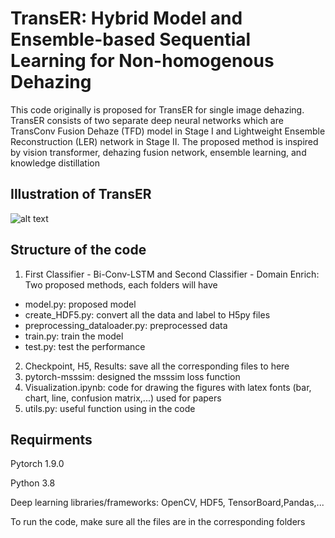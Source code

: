 # TransER: Hybrid Model and Ensemble-based Sequential Learning for Non-homogenous Dehazing #

This code originally is proposed for TransER for single image dehazing. TransER consists of two separate deep neural networks which are TransConv Fusion Dehaze (TFD) model in Stage I and Lightweight Ensemble Reconstruction (LER) network in Stage II. The proposed method is inspired by vision transformer, dehazing fusion network, ensemble learning, and knowledge distillation

## Illustration of TransER ##

![alt text](https://github.com/trungpsu1210/TransER/blob/main/Overal_architecture.png)

## Structure of the code ##

1. First Classifier - Bi-Conv-LSTM and Second Classifier - Domain Enrich: Two proposed methods, each folders will have
* model.py: proposed model
* create_HDF5.py: convert all the data and label to H5py files
* preprocessing_dataloader.py: preprocessed data
* train.py: train the model
* test.py: test the performance
2. Checkpoint, H5, Results: save all the corresponding files to here
3. pytorch-msssim: designed the msssim loss function
4. Visualization.ipynb: code for drawing the figures with latex fonts (bar, chart, line, confusion matrix,...) used for papers
5. utils.py: useful function using in the code

## Requirments ##

Pytorch 1.9.0

Python 3.8

Deep learning libraries/frameworks: OpenCV, HDF5, TensorBoard,Pandas,...

To run the code, make sure all the files are in the corresponding folders
